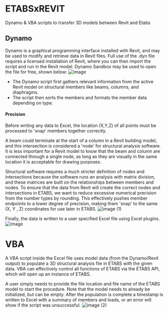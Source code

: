 # ETABSxREVIT
Dynamo &amp; VBA scripts to transfer 3D models between Revit and Etabs

## Dynamo
Dynamo is a graphical programming interface installed with Revit, and may be used to modify and retrieve data in Revit files. 
Full use of the .dyn file requires a licensed installation of Revit, where you can then import the script and run in the Revit model. 
Dynamo Sandbox may be used to open the file for free, shown below:
![image](https://user-images.githubusercontent.com/55897006/222258047-600ca3b4-d536-4a4b-8b27-6c913539c3bb.png)
- The Dynamo script first gathers relevant information from the active Revit model on structural members like beams, columns, and diaphragms.
- The script then sorts the members and formats the member data depending on type.
#### Precision
Before writing any data to Excel, the location (X,Y,Z) of all points must be processed to 'snap' members together correctly. 

A beam could terminate at the start of a column in a Revit building model, and this intersection is considered a 'node' for structural analysis software. It is less important for a Revit model to know that the beam and column are connected through a single node, as long as they are visually in the same location it is acceptable for drawing purposes. 

Structural software requires a much stricter definition of nodes and intersections because the software runs an analysis with matrix division, and these matrices are built on the relationships between members and nodes. To ensure that the data from Revit will create the correct nodes and intersections in ETABS, we want to reduce excessive numerical precision from the number types by rounding. This effectively pushes member endpoints to a lower degree of precision, making them 'snap' to the same (X, Y , Z) coordinates for use later in ETABS.
![image (1)](https://user-images.githubusercontent.com/55897006/222260684-3b0be0d8-e962-4b58-a05d-5901348a8fe0.png)

Finally, the data is written to a user specified Excel file using Excel plugins.
![image](https://user-images.githubusercontent.com/55897006/222262722-9a9d9f23-d657-42ba-bec9-03d196652182.png)

# VBA
A VBA script inside the Excel file uses model data (from the Dynamo/Revit output) to populate a 3D structural analysis file in ETABS with the given data. VBA can effectively control all functions of ETABS via the ETABS API, which will open up an instance of ETABS.  

A user simply needs to provide the file location and file name of the ETABS model to start the procedure. Note that the model needs to already be initialized, but can be empty. After the population is complete a timestamp is written to Excel with a summary of members and loads, or an error will show if the script was unsuccessful.
![image (2)](https://user-images.githubusercontent.com/55897006/222263526-4091bac7-57e7-4704-9489-d760c7644053.png)

